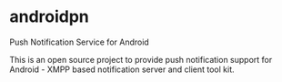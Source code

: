 # androidpn
Push Notification Service for Android

This is an open source project to provide push notification support for Android - XMPP based notification server and client tool kit.

